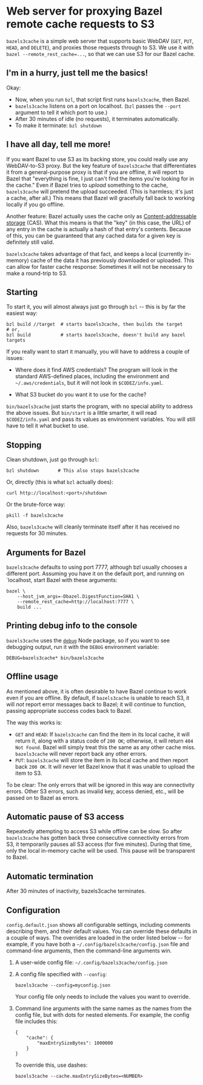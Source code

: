 # Web server for proxying Bazel remote cache requests to S3

`bazels3cache` is a simple web server that supports basic WebDAV (`GET`, `PUT`,
`HEAD`, and `DELETE`), and proxies those requests through to S3. We use it with
`bazel --remote_rest_cache=...`, so that we can use S3 for our Bazel cache.

## I'm in a hurry, just tell me the basics!

Okay:

*   Now, when you run `bzl`, that script first runs `bazels3cache`, then Bazel.
*   `bazels3cache` listens on a port on localhost. (`bzl` passes the `--port`
    argument to tell it which port to use.)
*   After 30 minutes of idle (no requests), it terminates automatically.
*   To make it terminate: `bzl shutdown`

## I have all day, tell me more!

If you want Bazel to use S3 as its backing store, you could really use any
WebDAV-to-S3 proxy. But the key feature of `bazels3cache` that differentiates
it from a general-purpose proxy is that if you are offline, it will report to
Bazel that "everything is fine, I just can't find the items you're looking for
in the cache." Even if Bazel tries to _upload_ something to the cache,
`bazels3cache` will pretend the upload succeeded. (This is harmless; it's just
a cache, after all.) This means that Bazel will gracefully fall back to working
locally if you go offline.

Another feature: Bazel actually uses the cache only as [Content-addressable
storage](https://en.wikipedia.org/wiki/Content-addressable_storage) (CAS). What
this means is that the "key" (in this case, the URL) of any entry in the cache
is actually a hash of that entry's contents. Because of this, you can be
guaranteed that any cached data for a given key is definitely still valid.

`bazels3cache` takes advantage of that fact, and keeps a local (currently
in-memory) cache of the data it has previously downloaded or uploaded. This can
allow for faster cache response: Sometimes it will not be necessary to make a
round-trip to S3.

## Starting

To start it, you will almost always just go through `bzl` -- this is by far the
easiest way:

    bzl build //target  # starts bazels3cache, then builds the target
    # or,
    bzl build           # starts bazels3cache, doesn't build any bazel targets

If you really want to start it manually, you will have to address a couple of
issues:

*   Where does it find AWS credentials? The program will look in the standard
    AWS-defined places, including the environment and `~/.aws/credentials`, but
    it will not look in `$CODEZ/info.yaml`.

*   What S3 bucket do you want it to use for the cache?

`bin/bazels3cache` just starts the program, with no special ability to address
the above issues. But `bin/start` is a little smarter, it will read
`$CODEZ/info.yaml` and pass its values as environment variables. You will still
have to tell it what bucket to use.

## Stopping

Clean shutdown, just go through `bzl`:

    bzl shutdown       # This also stops bazels3cache

Or, directly (this is what `bzl` actually does):

    curl http://localhost:<port>/shutdown

Or the brute-force way:

    pkill -f bazels3cache

Also, `bazels3cache` will cleanly terminate itself after it has received no
requests for 30 minutes.

## Arguments for Bazel

`bazels3cache` defaults to using port 7777, although bzl usually chooses a
different port. Assuming you have it on the default port, and running on
`localhost, start Bazel with these arguments:

    bazel \
        --host_jvm_args=-Dbazel.DigestFunction=SHA1 \
        --remote_rest_cache=http://localhost:7777 \
        build ...

## Printing debug info to the console

`bazels3cache` uses the [`debug`](https://www.npmjs.com/package/debug) Node
package, so if you want to see debugging output, run it with the `DEBUG`
environment variable:

    DEBUG=bazels3cache* bin/bazels3cache

## Offline usage

As mentioned above, it is often desirable to have Bazel continue to work even
if you are offline.  By default, if `bazels3cache` is unable to reach S3, it
will _not_ report error messages back to Bazel; it will continue to function,
passing appropriate success codes back to Bazel.

The way this works is:

*   `GET` and `HEAD`: If `bazels3cache` can find the item in its local cache,
    it will return it, along with a status code of `200 OK`; otherwise, it will
    return `404 Not Found`. Bazel will simply treat this the same as any other
    cache miss. `bazels3cache` will never report back any other errors.
*   `PUT`: `bazels3cache` will store the item in its local cache and then
    report back `200 OK`. It will never let Bazel know that it was unable to
    upload the item to S3.

To be clear: The only errors that will be ignored in this way are connectivity
errors. Other S3 errors, such as invalid key, access denied, etc., will be
passed on to Bazel as errors.

## Automatic pause of S3 access

Repeatedly attempting to access S3 while offline can be slow. So after
`bazels3cache` has gotten back three consecutive connectivity errors from S3,
it temporarily pauses all S3 access (for five minutes). During that time, only
the local in-memory cache will be used. This pause will be transparent to
Bazel.

## Automatic termination

After 30 minutes of inactivity, bazels3cache terminates.

## Configuration

`config.default.json` shows all configurable settings, including comments
describing them, and their default values. You can override these defaults in a
couple of ways. The overrides are loaded in the order listed below -- for
example, if you have both a `~/.config/bazels3cache/config.json` file and
command-line arguments, then the command-line arguments win.

1.  A user-wide config file: `~/.config/bazels3cache/config.json`

2.  A config file specified with `--config`:

        bazels3cache --config=myconfig.json

    Your config file only needs to include the values you want to override.

3.  Command line arguments with the same names as the names from the config
    file, but with dots for nested elements. For example, the config file
    includes this:

        {
            "cache": {
                "maxEntrySizeBytes": 1000000
            }
        }

    To override this, use dashes:

        bazels3cache --cache.maxEntrySizeBytes=<NUMBER>
